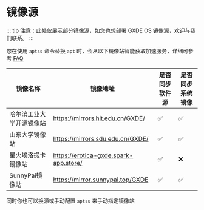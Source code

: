 # 镜像源

::: tip
注意：此处仅展示部分镜像源，如您也想部署 GXDE OS 镜像源，欢迎与我们联系。
:::

您在使用 `aptss` 命令替换 `apt` 时，会从以下镜像站智能获取加速服务，详细可参考 [FAQ](/install/faq)

| 镜像名称 | 镜像地址 | 是否同步软件源 | 是否同步系统镜像 |
| --- | --- | --- | --- |
| 哈尔滨工业大学开源镜像站 | https://mirrors.hit.edu.cn/GXDE/ | ✅ | ✅ |
| 山东大学镜像站 | https://mirrors.sdu.edu.cn/GXDE/ | ✅ | ✅ |
| 星火埃洛提卡镜像站 | https://erotica-gxde.spark-app.store/ | ✅ | ❌ |
| SunnyPai镜像站 | https://mirror.sunnypai.top/GXDE | ✅ | ✅ |

同时你也可以换源或手动配置 `aptss` 来手动指定镜像站